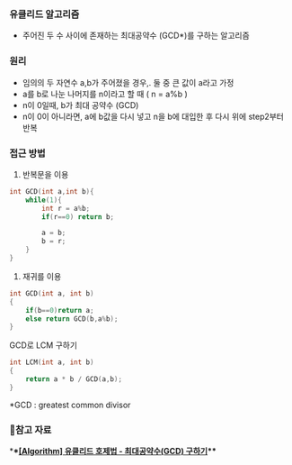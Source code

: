 ### 유클리드 알고리즘

- 주어진 두 수 사이에 존재하는 최대공약수 (GCD\*)를 구하는 알고리즘

### 원리

- 임의의 두 자연수 a,b가 주어졌을 경우,. 둘 중 큰 값이 a라고 가정
- a를 b로 나눈 나머지를 n이라고 할 때 ( n = a%b )
- n이 0일때, b가 최대 공약수 (GCD)
- n이 0이 아니라면, a에 b값을 다시 넣고 n을 b에 대입한 후 다시 위에 step2부터 반복

### 접근 방법

1. 반복문을 이용

```c
int GCD(int a,int b){
    while(1){
        int r = a%b;
        if(r==0) return b;

        a = b;
        b = r;
    }
}
```

1. 재귀를 이용

```c
int GCD(int a, int b)
{
    if(b==0)return a;
    else return GCD(b,a%b);
}
```

GCD로 LCM 구하기

```c
int LCM(int a, int b)
{
    return a * b / GCD(a,b);
}
```

\*GCD : greatest common divisor

### 🔗참고 자료

\***\*[[Algorithm] 유클리드 호제법 - 최대공약수(GCD) 구하기](https://coding-factory.tistory.com/599)\*\***
